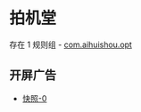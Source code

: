 # 拍机堂

存在 1 规则组 - [com.aihuishou.opt](/src/apps/com.aihuishou.opt.ts)

## 开屏广告

- [快照-0](https://i.gkd.li/import/13197573)
